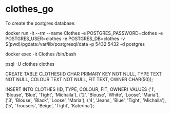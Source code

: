 # clothes_go

To create the postgres database:

docker run -it --rm --name Clothes -e POSTGRES_PASSWORD=clothes -e POSTGRES_USER=clothes -e POSTGRES_DB=clothes  -v $(pwd)/pgdata:/var/lib/postgresql/data -p 5432:5432 -d postgres

docker exec -it Clothes /bin/bash

psql -U clothes clothes

CREATE TABLE CLOTHES(ID CHAR PRIMARY KEY NOT NULL, TYPE TEXT NOT NULL, COLOUR TEXT NOT NULL, FIT TEXT, OWNER CHAR(50));

INSERT INTO CLOTHES (ID, TYPE, COLOUR, FIT, OWNER) VALUES ('1', 'Blouse', 'Blue', 'Tight', 'Michaila'), ('2', 'Blouse', 'White', 'Loose', 'Maria'), ('3', 'Blouse', 'Black', 'Loose', 'Maria'), ('4', 'Jeans', 'Blue', 'Tight', 'Michaila'), ('5', 'Trousers', 'Beige', 'Tight', 'Katerina');
